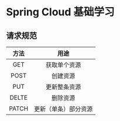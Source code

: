 # Spring Cloud 基础学习



## 请求规范

| 方法  |         用途         |
| :---: | :------------------: |
|  GET  |     获取单个资源     |
| POST  |       创建资源       |
|  PUT  |     更新整条资源     |
| DELTE |       删除资源       |
| PATCH | 更新（单条）部分资源 |


